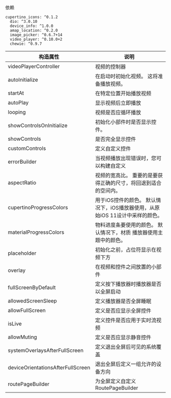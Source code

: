 

依赖



```
cupertino_icons: ^0.1.2
  dio: ^3.0.10
  device_info: ^1.0.0
  amap_location: ^0.2.0
  image_picker: ^0.6.7+14
  video_player: ^0.10.0+2
  chewie: ^0.9.7
```





| 构造属性                          | 说明                                                         |
| --------------------------------- | ------------------------------------------------------------ |
| videoPlayerController             | 视频的控制器                                                 |
| autoInitialize                    | 在启动时初始化视频。 这将准备播放视频。                      |
| startAt                           | 在特定位置开始播放视频                                       |
| autoPlay                          | 显示视频后立即播放                                           |
| looping                           | 视频是否应循环播放                                           |
| showControlsOnInitialize          | 初始化小部件时是否显示控件。                                 |
| showControls                      | 是否完全显示控件                                             |
| customControls                    | 定义自定义控件                                               |
| errorBuilder                      | 当视频播放出现错误时，您可以构建自定义                       |
| aspectRatio                       | 视频的宽高比。 重要的是要获得正确的尺寸，将回退到适合的空间内。 |
| cupertinoProgressColors           | 用于iOS控件的颜色。 默认情况下，iOS播放器使用，从原始iOS 11设计中采样的颜色。 |
| materialProgressColors            | 物料进度条要使用的颜色。 默认情况下，材质 播放器使用主题中的颜色。 |
| placeholder                       | 初始化之前，占位符显示在视频下方                             |
| overlay                           | 在视频和控件之间放置的小部件                                 |
| fullScreenByDefault               | 定义按下播放器时播放器是否以全屏启动                         |
| allowedScreenSleep                | 定义播放器是否全屏睡眠                                       |
| allowFullScreen                   | 定义是否应显示全屏控件                                       |
| isLive                            | 定义控件是否应用于实时流视频                                 |
| allowMuting                       | 定义是否应显示静音控件                                       |
| systemOverlaysAfterFullScreen     | 定义退出全屏后可见的系统覆盖                                 |
| deviceOrientationsAfterFullScreen | 退出全屏后定义一组允许的设备方向                             |
| routePageBuilder                  | 为全屏定义自定义RoutePageBuilder                             |